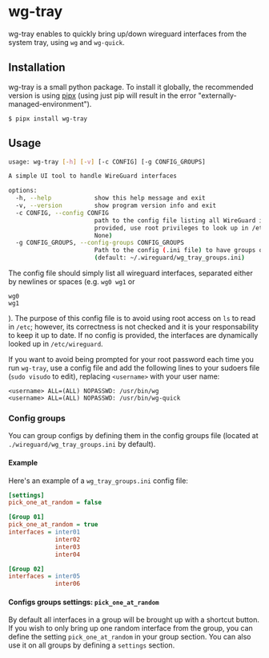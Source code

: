 # wg-tray

wg-tray enables to quickly bring up/down wireguard interfaces from the system tray, using `wg` and `wg-quick`.

## Installation
wg-tray is a small python package. To install it globally, the recommended version is using [pipx](https://pipx.pypa.io/stable/installation/) (using just pip will result in the error "externally-managed-environment").

`$ pipx install wg-tray`

## Usage
```bash
usage: wg-tray [-h] [-v] [-c CONFIG] [-g CONFIG_GROUPS]

A simple UI tool to handle WireGuard interfaces

options:
  -h, --help            show this help message and exit
  -v, --version         show program version info and exit
  -c CONFIG, --config CONFIG
                        path to the config file listing all WireGuard interfaces (if none is
                        provided, use root privileges to look up in /etc/wireguard/) (default:
                        None)
  -g CONFIG_GROUPS, --config-groups CONFIG_GROUPS
                        Path to the config (.ini file) to have groups of wireguard configs.
                        (default: ~/.wireguard/wg_tray_groups.ini)
```
The config file should simply list all wireguard interfaces, separated either by newlines or spaces (e.g. `wg0 wg1` or
```
wg0 
wg1
```
). The purpose of this config file is to avoid using root access on `ls` to read in `/etc`; however, its correctness is not checked and it is your responsability to keep it up to date.
If no config is provided, the interfaces are dynamically looked up in `/etc/wireguard`.

If you want to avoid being prompted for your root password each time you run `wg-tray`, use a config file and add the following lines to your sudoers file (`sudo visudo` to edit), replacing `<username>` with your user name:
```
<username> ALL=(ALL) NOPASSWD: /usr/bin/wg
<username> ALL=(ALL) NOPASSWD: /usr/bin/wg-quick
```

### Config groups
You can group configs by defining them in the config groups file (located at `./wireguard/wg_tray_groups.ini` by default).

#### Example
Here's an example of a `wg_tray_groups.ini` config file:

```ini
[settings]
pick_one_at_random = false

[Group 01]
pick_one_at_random = true
interfaces = inter01
             inter02
             inter03
             inter04

[Group 02]
interfaces = inter05
             inter06
```

#### Configs groups settings: `pick_one_at_random`
By default all interfaces in a group will be brought up with a shortcut button. If you wish to only bring up one random interface from the group, you can define the setting `pick_one_at_random` in your group section.
You can also use it on all groups by defining a `settings` section.
